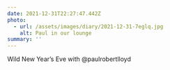 ```yaml
---
date: 2021-12-31T22:27:47.442Z
photo:
  - url: /assets/images/diary/2021-12-31-7eglq.jpg
    alt: Paul in our lounge
summary: ''
---
```

Wild New Year’s Eve with @paulrobertlloyd 
